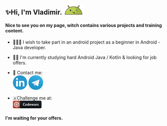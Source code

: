 ## ✨Hi, I'm Vladimir. ![AndroidBro](res/1608236.png)

#### Nice to see you on my page, witch contains various projects and training content.

- 👨🏼‍💻 I wish to take part in an android project as a beginner in Android - Java developer.


- 👨‍🎓 I'm currently studying hard Android Java / Kotlin & looking for job offers.

- 📩 Contact me:  
[ ![](res/linkedin.png)][1] [ ![](res/telegram.png) ][2]

- ⚔️Challenge me at:  
[ ![codewars](res/codewars.png) ][3]

#### I'm waiting for your offers.

[1]:https://www.linkedin.com/in/vladimir-larichev-5a8ba2217/
[2]:https://t.me/freeky92
[3]:https://www.codewars.com/users/freeky92
